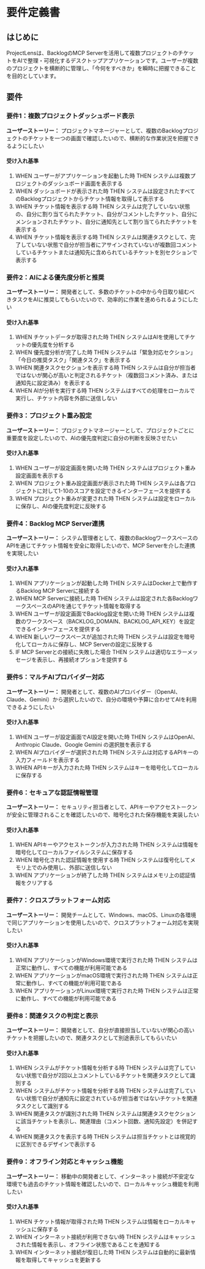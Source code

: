 # 要件定義書

## はじめに

ProjectLensは、BacklogのMCP Serverを活用して複数プロジェクトのチケットをAIで整理・可視化するデスクトップアプリケーションです。ユーザーが複数のプロジェクトを横断的に管理し、「今何をすべきか」を瞬時に把握できることを目的としています。

## 要件

### 要件1：複数プロジェクトダッシュボード表示

**ユーザーストーリー：** プロジェクトマネージャーとして、複数のBacklogプロジェクトのチケットを一つの画面で確認したいので、横断的な作業状況を把握できるようにしたい

#### 受け入れ基準

1. WHEN ユーザーがアプリケーションを起動した時 THEN システムは複数プロジェクトのダッシュボード画面を表示する
2. WHEN ダッシュボードが表示された時 THEN システムは設定されたすべてのBacklogプロジェクトからチケット情報を取得して表示する
3. WHEN チケット情報を表示する時 THEN システムは完了していない状態の、自分に割り当てられたチケット、自分がコメントしたチケット、自分にメンションされたチケット、自分に通知先として割り当てられたチケットを表示する
4. WHEN チケット情報を表示する時 THEN システムは関連タスクとして、完了していない状態で自分が担当者にアサインされていないが複数回コメントしているチケットまたは通知先に含められているチケットを別セクションで表示する

### 要件2：AIによる優先度分析と推奨

**ユーザーストーリー：** 開発者として、多数のチケットの中から今日取り組むべきタスクをAIに推奨してもらいたいので、効率的に作業を進められるようにしたい

#### 受け入れ基準

1. WHEN チケットデータが取得された時 THEN システムはAIを使用してチケットの優先度を分析する
2. WHEN 優先度分析が完了した時 THEN システムは「緊急対応セクション」「今日の推奨タスク」「関連タスク」を表示する
3. WHEN 関連タスクセクションを表示する時 THEN システムは自分が担当者ではないが関心が高いと判定されるチケット（複数回コメント済み、または通知先に設定済み）を表示する
4. WHEN AIが分析を実行する時 THEN システムはすべての処理をローカルで実行し、チケット内容を外部に送信しない

### 要件3：プロジェクト重み設定

**ユーザーストーリー：** プロジェクトマネージャーとして、プロジェクトごとに重要度を設定したいので、AIの優先度判定に自分の判断を反映させたい

#### 受け入れ基準

1. WHEN ユーザーが設定画面を開いた時 THEN システムはプロジェクト重み設定画面を表示する
2. WHEN プロジェクト重み設定画面が表示された時 THEN システムは各プロジェクトに対して1-10のスコアを設定できるインターフェースを提供する
3. WHEN プロジェクト重みが変更された時 THEN システムは設定をローカルに保存し、AIの優先度判定に反映する

### 要件4：Backlog MCP Server連携

**ユーザーストーリー：** システム管理者として、複数のBacklogワークスペースのAPIを通じてチケット情報を安全に取得したいので、MCP Serverを介した連携を実現したい

#### 受け入れ基準

1. WHEN アプリケーションが起動した時 THEN システムはDocker上で動作するBacklog MCP Serverに接続する
2. WHEN MCP Serverに接続した時 THEN システムは設定された各BacklogワークスペースのAPIを通じてチケット情報を取得する
3. WHEN ユーザーが設定画面でBacklog設定を開いた時 THEN システムは複数のワークスペース（BACKLOG_DOMAIN、BACKLOG_API_KEY）を設定できるインターフェースを提供する
4. WHEN 新しいワークスペースが追加された時 THEN システムは設定を暗号化してローカルに保存し、MCP Serverの設定に反映する
5. IF MCP Serverとの接続に失敗した場合 THEN システムは適切なエラーメッセージを表示し、再接続オプションを提供する

### 要件5：マルチAIプロバイダー対応

**ユーザーストーリー：** 開発者として、複数のAIプロバイダー（OpenAI、Claude、Gemini）から選択したいので、自分の環境や予算に合わせてAIを利用できるようにしたい

#### 受け入れ基準

1. WHEN ユーザーが設定画面でAI設定を開いた時 THEN システムはOpenAI、Anthropic Claude、Google Gemini の選択肢を表示する
2. WHEN AIプロバイダーが選択された時 THEN システムは対応するAPIキーの入力フィールドを表示する
3. WHEN APIキーが入力された時 THEN システムはキーを暗号化してローカルに保存する

### 要件6：セキュアな認証情報管理

**ユーザーストーリー：** セキュリティ担当者として、APIキーやアクセストークンが安全に管理されることを確認したいので、暗号化された保存機能を実装したい

#### 受け入れ基準

1. WHEN APIキーやアクセストークンが入力された時 THEN システムは情報を暗号化してローカルファイルシステムに保存する
2. WHEN 暗号化された認証情報を使用する時 THEN システムは復号化してメモリ上でのみ使用し、外部に送信しない
3. WHEN アプリケーションが終了した時 THEN システムはメモリ上の認証情報をクリアする

### 要件7：クロスプラットフォーム対応

**ユーザーストーリー：** 開発チームとして、Windows、macOS、Linuxの各環境で同じアプリケーションを使用したいので、クロスプラットフォーム対応を実現したい

#### 受け入れ基準

1. WHEN アプリケーションがWindows環境で実行された時 THEN システムは正常に動作し、すべての機能が利用可能である
2. WHEN アプリケーションがmacOS環境で実行された時 THEN システムは正常に動作し、すべての機能が利用可能である
3. WHEN アプリケーションがLinux環境で実行された時 THEN システムは正常に動作し、すべての機能が利用可能である

### 要件8：関連タスクの判定と表示

**ユーザーストーリー：** 開発者として、自分が直接担当していないが関心の高いチケットを把握したいので、関連タスクとして別途表示してもらいたい

#### 受け入れ基準

1. WHEN システムがチケット情報を分析する時 THEN システムは完了していない状態で自分が2回以上コメントしているチケットを関連タスクとして識別する
2. WHEN システムがチケット情報を分析する時 THEN システムは完了していない状態で自分が通知先に設定されているが担当者ではないチケットを関連タスクとして識別する
3. WHEN 関連タスクが識別された時 THEN システムは関連タスクセクションに該当チケットを表示し、関連理由（コメント回数、通知先設定）を併記する
4. WHEN 関連タスクを表示する時 THEN システムは担当チケットとは視覚的に区別できるデザインで表示する

### 要件9：オフライン対応とキャッシュ機能

**ユーザーストーリー：** 移動中の開発者として、インターネット接続が不安定な環境でも過去のチケット情報を確認したいので、ローカルキャッシュ機能を利用したい

#### 受け入れ基準

1. WHEN チケット情報が取得された時 THEN システムは情報をローカルキャッシュに保存する
2. WHEN インターネット接続が利用できない時 THEN システムはキャッシュされた情報を表示し、オフライン状態であることを通知する
3. WHEN インターネット接続が復旧した時 THEN システムは自動的に最新情報を取得してキャッシュを更新する